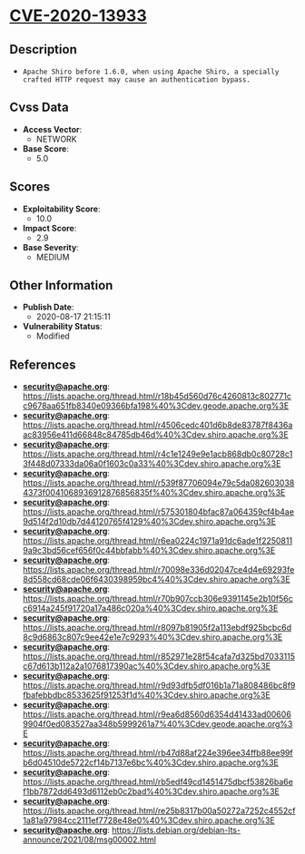 
# [CVE-2020-13933](https://cve.mitre.org/cgi-bin/cvename.cgi?name=CVE-2020-13933)

## Description

- `Apache Shiro before 1.6.0, when using Apache Shiro, a specially crafted HTTP request may cause an authentication bypass.`

## Cvss Data

- **Access Vector**:
  - NETWORK
- **Base Score**:
  - 5.0

## Scores

- **Exploitability Score**:
  - 10.0
- **Impact Score**:
  - 2.9
- **Base Severity**:
  - MEDIUM

## Other Information

- **Publish Date**:
  - 2020-08-17 21:15:11
- **Vulnerability Status**:
  - Modified

## References

- **security@apache.org**: https://lists.apache.org/thread.html/r18b45d560d76c4260813c802771cc9678aa651fb8340e09366bfa198%40%3Cdev.geode.apache.org%3E
- **security@apache.org**: https://lists.apache.org/thread.html/r4506cedc401d6b8de83787f8436aac83956e411d66848c84785db46d%40%3Cdev.shiro.apache.org%3E
- **security@apache.org**: https://lists.apache.org/thread.html/r4c1e1249e9e1acb868db0c80728c13f448d07333da06a0f1603c0a33%40%3Cdev.shiro.apache.org%3E
- **security@apache.org**: https://lists.apache.org/thread.html/r539f87706094e79c5da0826030384373f0041068936912876856835f%40%3Cdev.shiro.apache.org%3E
- **security@apache.org**: https://lists.apache.org/thread.html/r575301804bfac87a064359cf4b4ae9d514f2d10db7d44120765f4129%40%3Cdev.shiro.apache.org%3E
- **security@apache.org**: https://lists.apache.org/thread.html/r6ea0224c1971a91dc6ade1f22508119a9c3bd56cef656f0c44bbfabb%40%3Cdev.shiro.apache.org%3E
- **security@apache.org**: https://lists.apache.org/thread.html/r70098e336d02047ce4d4e69293fe8d558cd68cde06f6430398959bc4%40%3Cdev.shiro.apache.org%3E
- **security@apache.org**: https://lists.apache.org/thread.html/r70b907ccb306e9391145e2b10f56cc6914a245f91720a17a486c020a%40%3Cdev.shiro.apache.org%3E
- **security@apache.org**: https://lists.apache.org/thread.html/r8097b81905f2a113ebdf925bcbc6d8c9d6863c807c9ee42e1e7c9293%40%3Cdev.shiro.apache.org%3E
- **security@apache.org**: https://lists.apache.org/thread.html/r852971e28f54cafa7d325bd7033115c67d613b112a2a1076817390ac%40%3Cdev.shiro.apache.org%3E
- **security@apache.org**: https://lists.apache.org/thread.html/r9d93dfb5df016b1a71a808486bc8f9fbafebbdbc8533625f91253f1d%40%3Cdev.shiro.apache.org%3E
- **security@apache.org**: https://lists.apache.org/thread.html/r9ea6d8560d6354d41433ad006069904f0ed083527aa348b5999261a7%40%3Cdev.geode.apache.org%3E
- **security@apache.org**: https://lists.apache.org/thread.html/rb47d88af224e396ee34ffb88ee99fb6d04510de5722cf14b7137e6bc%40%3Cdev.shiro.apache.org%3E
- **security@apache.org**: https://lists.apache.org/thread.html/rb5edf49cd1451475dbcf53826ba6ef1bb7872dd6493d6112eb0c2bad%40%3Cdev.shiro.apache.org%3E
- **security@apache.org**: https://lists.apache.org/thread.html/re25b8317b00a50272a7252c4552cf1a81a97984cc2111ef7728e48e0%40%3Cdev.shiro.apache.org%3E
- **security@apache.org**: https://lists.debian.org/debian-lts-announce/2021/08/msg00002.html
